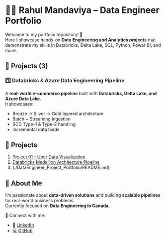 # 👨‍💻 Rahul Mandaviya – Data Engineer Portfolio

Welcome to my portfolio repository! 🚀  
Here I showcase hands-on **Data Engineering and Analytics projects** that demonstrate my skills in Databricks, Delta Lake, SQL, Python, Power BI, and more.

## 🔗 Projects (3)

### 1️⃣ Databricks & Azure Data Engineering Pipeline
A **real-world e-commerce pipeline** built with **Databricks, Delta Lake, and Azure Data Lake**.  
It showcases:
- Bronze → Silver → Gold layered architecture  
- Batch + Streaming ingestion  
- SCD Type-1 & Type-2 handling  
- Incremental data loads 

## 📂 Projects
1. [Project 01 - Uber Data Visualization](./project-01-uber-data-visualization)
2. [Databricks Medallion Architecture Pipeline](./DLT_Root)
3. (./DataEngineer_Project_Portfolio/README.md)










## 📌 About Me
I’m passionate about **data-driven solutions** and building **scalable pipelines** for real-world business problems.  
Currently focused on **Data Engineering in Canada**.  

📌 Connect with me:  
- 🔗 [LinkedIn](https://www.linkedin.com/in/rahul-mandaviya/)  
- 💻 [GitHub](https://github.com/)  
